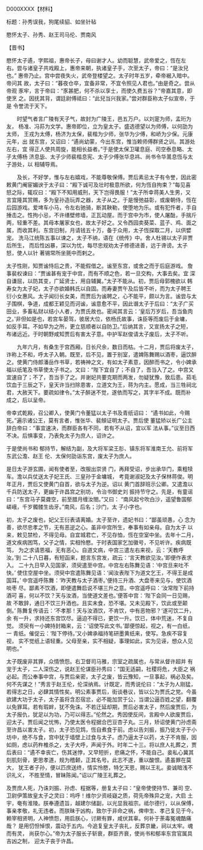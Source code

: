 D000XXXX【材料】

标题：孙秀误我，狗尾续貂、如坐针毡

愍怀太子、孙秀、赵王司马伦、贾南风



【晋书】

愍怀太子遹，字熙祖，惠帝长子，母曰谢才人。幼而聪慧，武帝爱之，恆在左 右。尝与诸皇子共戏殿上，惠帝来朝，执诸皇子手，次至太子，帝曰：“是汝兒也。” 惠帝乃止。宫中尝夜失火，武帝登楼望之。太子时年五岁，牵帝裾入暗中。帝问其 故，太子曰：“暮夜仓卒，宜备非常，不宜令照见人君也。”由是奇之。尝从帝观 豕牢，言于帝曰：“豕甚肥，何不杀以享士，而使久费五谷？”帝嘉其意，即使烹 之。因抚其背，谓廷尉傅祗曰：“此兒当兴我家。”尝对群臣称太子似宣帝，于是 令誉流于天下。

　　时望气者言广陵有天子气，故封为广陵王，邑五万户。以刘寔为师，孟珩为友， 杨准、冯荪为文学。惠帝即位，立为皇太子。盛选德望以为师傅，以何劭为太师， 王戎为太傅，杨济为太保，裴楷为少师，张华为少傅，和峤为少保。元康元年，出 就东宫，又诏曰：“遹尚幼蒙，今出东宫，惟当赖师傅群贤之训。其游处左右，宜 得正人使共周旋，能相长益者。”于是使太保卫瓘息庭、司空泰息略、太子太傅杨 济息毖、太子少师裴楷息宪、太子少傅张华息祎、尚书令华暠息恆与太子游处，以 相辅导焉。



　　及长，不好学，惟与左右嬉戏，不能尊敬保傅。贾后素忌太子有令誉，因此密 敕黄门阉宦媚谀于太子曰：“殿下诚可及壮时极意所欲，何为恆自拘束？”每见喜 怒之际，辄叹曰：“殿下不知用威刑，天下岂得畏服！”太子所幸蒋美人生男，又 言宜隆其赏赐，多为皇孙造玩弄之器，太子从之。于是慢弛益彰，或废朝侍，恆在 后园游戏。爱埤车小马，令左右驰骑，断其鞅勒，使堕地为乐。或有犯忤者，手自 捶击之。性拘小忌，不许缮壁修墙，正瓦动屋。而于宫中为市，使人屠酤，手揣斤 两，轻重不差。其母本屠家女也，故太子好之。又令西园卖葵菜、蓝子、鸡、面之 属，而收其利。东宫旧制，月请钱五十万，备于众用，太子恆探取二月，以供嬖宠。 洗马江统陈五事以谏之，太子不纳，语在《统传》中。舍人杜锡以太子非贾后所生， 而后性凶暴，深以为忧，每尽忠规劝太子修德进善，远于谗谤。太子怒，使人以针 著锡常所坐氈中而剌之。



太子性刚，知贾谧恃后之贵，不能假借之。谧至东宫，或舍之而于后庭游戏。 詹事裴权谏曰：“贾谧甚有宠于中宫，而有不顺之色，若一旦交构，大事去矣。宜 深自谦屈，以防其变，广延贤士，用自辅翼。”太子不能从。初，贾后母郭槐欲以 韩寿女为太子妃，太子亦欲婚韩氏以自固。而寿妻贾午及后皆不听，而为太子聘王 衍小女惠风。太子闻衍长女美，而贾后为谧聘之，心不能平，颇以为言。谧尝与太 子围棋，争道，成都王颖见而诃谧，谧意愈不平，因此谮太子于后曰：“太子广买 田业，多畜私财以结小人者，为贾氏故也。密闻其言云：‘皇后万岁后，吾当鱼肉 之。’非但如是也，若宫车晏驾，彼居大位，依杨氏故事，诛臣等而废后于金墉， 如反手耳。不如早为之所，更立慈顺者以自防卫。”后纳其言，又宣扬太子之短， 布诸远近。于时朝野咸知贾后有害太子意。中护军赵俊请太子废后，太子不听。



　　九年六月，有桑生于宫西厢，日长尺余，数日而枯。十二月，贾后将废太子， 诈称上不和，呼太子入朝。既至，后不见，置于别室，遣婢陈舞赐以酒枣，逼饮醉 之。使黄门侍郎潘岳作书草，若祷神之文，有如太子素意，因醉而书之，令小婢承 福以纸笔及书草使太子书之。文曰：“陛下宜自了；不自了，吾当入了之。中宫又 宜速自了；不了，吾当手了之。并谢妃共要克期而两发，勿疑犹豫，致后患。茹毛 饮血于三辰之下，皇天许当扫除患害，立道文为王，蒋为内主。愿成，当三牲祠北 君，大赦天下。要疏如律令。”太子醉迷不觉，遂依而写之，其字半不成。既而补 成之，后以呈帝。

帝幸式乾殿，召公卿入，使黄门令董猛以太子书及青纸诏曰： “遹书如此，今赐死。”遍示诸公王，莫有言者，惟张华、裴頠证明太子。贾后使 董猛矫以长广公主辞白帝曰：“事宜速决，而群臣各有不同，若有不从诏，宜以军 法从事。”议至日西不决。后惧事变，乃表免太子为庶人，诏许之。

于是使尚书和 郁持节，解结为副，及大将军梁王肜、镇东将军淮南王允、前将军东武公澹、赵王 伦、太保何劭诣东宫，废太子为庶人。

是日太子游玄圃，闻有使者至，改服出崇贤 门，再拜受诏，步出承华门，乘粗犊车。澹以兵仗送太子妃王氏、三皇孙于金墉城， 考竟谢淑妃及太子保林蒋俊。明年正月，贾后又使黄门自首，欲与太子为逆。诏以 黄门首辞班示公卿。又遣澹以千兵防送太子，更幽于许昌宫之别坊，令治书御史刘 振持节守之。先是，有童谣曰：“东宫马子莫聋空，前至腊月缠汝閤。”又曰： “南风起兮吹白沙，遥望鲁国郁嵯峨，千岁髑髅生齿牙。”南风，后名；沙门，太 子小字也。



初，太子之废也，妃父王衍表请离婚。太子至许，遗妃书曰：“鄙虽顽愚，心 念为善，欲尽忠孝之节，无有恶逆之心。虽非中宫所生，奉事有如亲母。自为太子 以来，敕见禁检，不得见母。自宜城君亡，不见存恤，恆在空室中坐。去年十二月， 道文疾病困笃，父子之情，实相怜愍。于时表国家乞加徽号，不见听许。疾病既笃， 为之求请恩福，无有恶心。自道文病，中宫三遣左右来视，云：‘天教呼汝。’到 二十八日暮，有短函来，题言东宫发，疏云：‘言天教欲见汝。’即便作表求入。 二十九日早入见国家，须臾遣至中宫。中宫左右陈舞见语：‘中宫旦来吐不快。’ 使住空屋中坐。须臾中宫遣陈舞见语：‘闻汝表陛下为道文乞王，不得王是成国耳。’ 中宫遥呼陈舞：‘昨天教与太子酒枣。’便持三升酒、大盘枣来见与，使饮酒啖枣 尽。鄙素不饮酒，即便遣舞启说不堪三升之意。中宫遥呼曰：‘汝常陛下前持酒可 喜，何以不饮？天与汝酒，当使道文差也。’便答中宫：‘陛下会同一日见赐，故 不敢辞，通日不饮三升酒也。且实未食，恐不堪。又未见殿下，饮此或至颠倒。’ 陈舞复传语云：‘不孝那！天与汝酒饮，不肯饮，中有恶物邪？’遂可饮二升，余 有一升，求持还东宫饮尽。逼迫不得已，更饮一升。饮已，体中荒迷，不复自觉。 须臾有一小婢持封箱来，云：‘诏使写此文书。’鄙便惊起，视之，有一白纸，一 青纸。催促云：‘陛下停待。’又小婢承福持笔研墨黄纸来，使写。急疾不容复视， 实不觉纸上语轻重。父母至亲，实不相疑，事理如此，实为见诬，想众人见明也。”



太子既废非其罪，众情愤怨。右卫督司马雅，宗室之疏属也，与常从督许超并 有宠于太子，二人深伤之，说赵王伦谋臣孙秀曰：“国无适嗣，社稷将危，大臣之 祸必起。而公奉事中宫，与贾后亲密，太子之废，皆云豫知，一旦事起，祸必及矣。 何不先谋之！”秀言于赵王伦，伦深纳焉。计既定，而秀说伦曰：“太子为人刚猛， 若得志之日，必肆其情性矣。明公素事贾后，街谈巷议，皆以公为贾氏之党。今虽 欲建大功于太子，太子虽将含忍宿忿，必不能加赏于公，当谓公逼百姓之望，翻覆 以免罪耳。若有瑕衅，犹不免诛。不若迁延却期，贾后必害太子，然后废贾后，为 太子报仇，犹足以为功，乃可以得志。”伦然之。秀因使反间，言殿中人欲废贾后， 迎太子。贾后闻之忧怖，乃使太医令程据合巴豆杏子丸。三月，矫诏使黄门孙虑斋 至许昌以害太子。初，太子恐见鸩，恆自煮食于前。虑以告刘振，振乃徙太子于小 坊中，绝不与食，宫中犹于墙壁上过食与太子。虑乃逼太子以药，太子不肯服，因 如厕，虑以药杵椎杀之，太子大呼，声闻于外。时年二十三。将以庶人礼葬之，贾 后表曰：“遹不幸丧亡，伤其迷悖，又早短折，悲痛之怀，不能自己。妾私心冀其 刻肌刻骨，更思孝道，规为稽颡，正其名号。此志不遂，重以酸恨。遹虽罪在莫大， 犹王者子孙，便以匹庶送终，情实怜愍，特乞天恩，赐以王礼。妾诚暗浅不识礼义， 不胜至情，冒昧陈闻。”诏以广陵王礼葬之。



及贾庶人死，乃诛刘振、孙虑、程据等，册复太子曰：“皇帝使使持节、兼司 空、卫尉伊策故皇太子之灵曰：呜呼！维尔少资岐嶷之质，荷先帝殊异之宠，大启 土宇，奄有淮陵。朕奉遵遗旨，越建尔储副，以光显我祖宗。祗尔德行，以从保傅， 事亲孝敬，礼无违者。而朕昧于凶构，致尔于非命之祸，俾申生、孝己复见于今。 赖宰相贤明，人神愤怨，用启朕心，讨厥有罪，咸伏其辜。何补于荼毒冤魂酷痛哉？ 是用忉怛悼恨，震动于五内。今追复皇太子丧礼，反葬京畿，祠以太牢。魂而有灵， 尚获尔心。”帝为太子服长子斩衰，群臣齐衰，使尚书和郁率东宫官属具吉凶之制， 迎太子丧于许昌。




